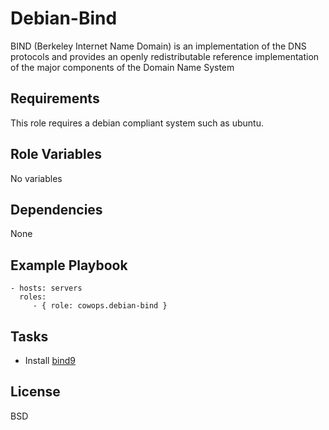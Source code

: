 Debian-Bind
===========

BIND (Berkeley Internet Name Domain) is an implementation of the DNS protocols and provides an openly redistributable reference implementation of the major components of the Domain Name System

Requirements
------------

This role requires a debian compliant system such as ubuntu.

Role Variables
--------------

No variables

Dependencies
------------

None

Example Playbook
----------------

    - hosts: servers
      roles:
         - { role: cowops.debian-bind }

Tasks
-----

  - Install [bind9](http://www.bind9.net/)


License
-------

BSD
